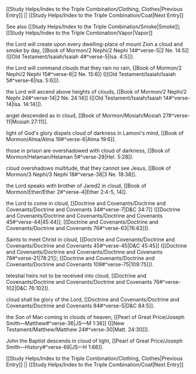 [[Study Helps/Index to the Triple Combination/Clothing, Clothes|Previous Entry]]  ||  [[Study Helps/Index to the Triple Combination/Coat|Next Entry]]

 See also [[Study Helps/Index to the Triple Combination/Smoke|Smoke]]; [[Study Helps/Index to the Triple Combination/Vapor|Vapor]]

 the Lord will create upon every dwelling-place of mount Zion a cloud and smoke by day, [[Book of Mormon/2 Nephi/2 Nephi 14#^verse-5|2 Ne. 14:5]] ([[Old Testament/Isaiah/Isaiah 4#^verse-5|Isa. 4:5]]).

 the Lord will command clouds that they rain no rain, [[Book of Mormon/2 Nephi/2 Nephi 15#^verse-6|2 Ne. 15:6]] ([[Old Testament/Isaiah/Isaiah 5#^verse-6|Isa. 5:6]]).

 the Lord will ascend above heights of clouds, [[Book of Mormon/2 Nephi/2 Nephi 24#^verse-14|2 Ne. 24:14]] ([[Old Testament/Isaiah/Isaiah 14#^verse-14|Isa. 14:14]]).

 angel descended as in cloud, [[Book of Mormon/Mosiah/Mosiah 27#^verse-11|Mosiah 27:11]].

 light of God's glory dispels cloud of darkness in Lamoni's mind, [[Book of Mormon/Alma/Alma 19#^verse-6|Alma 19:6]].

 those in prison are overshadowed with cloud of darkness, [[Book of Mormon/Helaman/Helaman 5#^verse-28|Hel. 5:28]].

 cloud overshadows multitude, that they cannot see Jesus, [[Book of Mormon/3 Nephi/3 Nephi 18#^verse-38|3 Ne. 18:38]].

 the Lord speaks with brother of Jared2 in cloud, [[Book of Mormon/Ether/Ether 2#^verse-4|Ether 2:4-5, 14]].

 the Lord to come in cloud, [[Doctrine and Covenants/Doctrine and Covenants/Doctrine and Covenants 34#^verse-7|D&C 34:7]] ([[Doctrine and Covenants/Doctrine and Covenants/Doctrine and Covenants 45#^verse-44|45:44]]; [[Doctrine and Covenants/Doctrine and Covenants/Doctrine and Covenants 76#^verse-63|76:63]]).

 Saints to meet Christ in cloud, [[Doctrine and Covenants/Doctrine and Covenants/Doctrine and Covenants 45#^verse-45|D&C 45:45]] ([[Doctrine and Covenants/Doctrine and Covenants/Doctrine and Covenants 78#^verse-21|78:21]]; [[Doctrine and Covenants/Doctrine and Covenants/Doctrine and Covenants 109#^verse-75|109:75]]).

 telestial heirs not to be received into cloud, [[Doctrine and Covenants/Doctrine and Covenants/Doctrine and Covenants 76#^verse-102|D&C 76:102]].

 cloud shall be glory of the Lord, [[Doctrine and Covenants/Doctrine and Covenants/Doctrine and Covenants 84#^verse-5|D&C 84:5]].

 the Son of Man coming in clouds of heaven, [[Pearl of Great Price/Joseph Smith—Matthew#^verse-36|JS—M 1:36]] ([[New Testament/Matthew/Matthew 24#^verse-30|Matt. 24:30]]).

 John the Baptist descends in cloud of light, [[Pearl of Great Price/Joseph Smith—History#^verse-68|JS—H 1:68]].

[[Study Helps/Index to the Triple Combination/Clothing, Clothes|Previous Entry]]  ||  [[Study Helps/Index to the Triple Combination/Coat|Next Entry]]